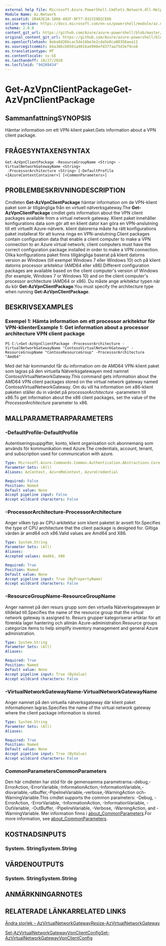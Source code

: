 ```yaml
---
external help file: Microsoft.Azure.PowerShell.Cmdlets.Network.dll-Help.xml
Module Name: Az.Network
ms.assetid: 2B4A3E2A-1868-492F-9F77-932319D2CE6D
online version: https://docs.microsoft.com/en-us/powershell/module/az.network/get-azvpnclientpackage
schema: 2.0.0
content_git_url: https://github.com/Azure/azure-powershell/blob/master/src/Network/Network/help/Get-AzVpnClientPackage.md
original_content_git_url: https://github.com/Azure/azure-powershell/blob/master/src/Network/Network/help/Get-AzVpnClientPackage.md
ms.openlocfilehash: 8eba8d26bcac5de16be3e2cda5e8ca80356aea11
ms.sourcegitcommit: b4a38bcb0501a9016a4998efd377aa75d3ef9ce8
ms.translationtype: MT
ms.contentlocale: sv-SE
ms.lasthandoff: 10/27/2020
ms.locfileid: "94269434"
---
```

# <span data-ttu-id="17694-101">Get-AzVpnClientPackage</span><span class="sxs-lookup"><span data-stu-id="17694-101">Get-AzVpnClientPackage</span></span>

## <span data-ttu-id="17694-102">Sammanfattning</span><span class="sxs-lookup"><span data-stu-id="17694-102">SYNOPSIS</span></span>
<span data-ttu-id="17694-103">Hämtar information om ett VPN-klient paket.</span><span class="sxs-lookup"><span data-stu-id="17694-103">Gets information about a VPN client package.</span></span>

## <span data-ttu-id="17694-104">FRÅGESYNTAXEN</span><span class="sxs-lookup"><span data-stu-id="17694-104">SYNTAX</span></span>

```
Get-AzVpnClientPackage -ResourceGroupName <String> -VirtualNetworkGatewayName <String>
 -ProcessorArchitecture <String> [-DefaultProfile <IAzureContextContainer>] [<CommonParameters>]
```

## <span data-ttu-id="17694-105">PROBLEMBESKRIVNING</span><span class="sxs-lookup"><span data-stu-id="17694-105">DESCRIPTION</span></span>
<span data-ttu-id="17694-106">Cmdleten **Get-AzVpnClientPackage** hämtar information om de VPN-klient paket som är tillgängliga från en virtuell nätverksgateway.</span><span class="sxs-lookup"><span data-stu-id="17694-106">The **Get-AzVpnClientPackage** cmdlet gets information about the VPN client packages available from a virtual network gateway.</span></span>
<span data-ttu-id="17694-107">Klient paket innehåller konfigurations data som gör att en klient dator kan göra en VPN-anslutning till ett virtuellt Azure-nätverk. klient datorerna måste ha rätt konfigurations paket installerat för att kunna ringa en VPN-anslutning.</span><span class="sxs-lookup"><span data-stu-id="17694-107">Client packages contain configuration data that enable a client computer to make a VPN connection to an Azure virtual network; client computers must have the correct configuration package installed in order to make a VPN connection.</span></span>
<span data-ttu-id="17694-108">Olika konfigurations paket finns tillgängliga baserat på klient datorns version av Windows (till exempel Windows 7 eller Windows 10) och på klient datorns processor arkitektur (AMD64 eller x86).</span><span class="sxs-lookup"><span data-stu-id="17694-108">Different configuration packages are available based on the client computer's version of Windows (for example, Windows 7 or Windows 10) and on the client computer's processor architecture (AMD64 or x86).</span></span>
<span data-ttu-id="17694-109">Du måste ange arkitektur typen när du kör **Get-AzVpnClientPackage**.</span><span class="sxs-lookup"><span data-stu-id="17694-109">You must specify the architecture type when running **Get-AzVpnClientPackage**.</span></span>

## <span data-ttu-id="17694-110">BESKRIVS</span><span class="sxs-lookup"><span data-stu-id="17694-110">EXAMPLES</span></span>

### <span data-ttu-id="17694-111">Exempel 1: Hämta information om ett processor arkitektur för VPN-klienter</span><span class="sxs-lookup"><span data-stu-id="17694-111">Example 1: Get information about a processor architecture VPN client package</span></span>
```
PS C:\>Get-AzVpnClientPackage -ProcessorArchitecture -VirtualNetworkGatewayName "ContosoVirtualNetworkGateway" -ResourceGroupName "ContosoResourceGroup" -ProcessorArchitecture "Amd64"
```

<span data-ttu-id="17694-112">Med det här kommandot får du information om de AMD64 VPN-klient paket som lagras på den virtuella Nätverksgatewayen med namnet ContosoVirtualNetworkGateway.</span><span class="sxs-lookup"><span data-stu-id="17694-112">This command gets information about the AMD64 VPN client packages stored on the virtual network gateway named ContosoVirtualNetworkGateway.</span></span>
<span data-ttu-id="17694-113">Om du vill ha information om x86-klient paketen ställer du in värdet på *processorArchitecture* -parametern till x86.</span><span class="sxs-lookup"><span data-stu-id="17694-113">To get information about the x86 client packages, set the value of the *ProcessorArchitecture* parameter to x86.</span></span>

## <span data-ttu-id="17694-114">MALLPARAMETRAR</span><span class="sxs-lookup"><span data-stu-id="17694-114">PARAMETERS</span></span>

### <span data-ttu-id="17694-115">-DefaultProfile</span><span class="sxs-lookup"><span data-stu-id="17694-115">-DefaultProfile</span></span>
<span data-ttu-id="17694-116">Autentiseringsuppgifter, konto, klient organisation och abonnemang som används för kommunikation med Azure.</span><span class="sxs-lookup"><span data-stu-id="17694-116">The credentials, account, tenant, and subscription used for communication with azure.</span></span>

```yaml
Type: Microsoft.Azure.Commands.Common.Authentication.Abstractions.Core.IAzureContextContainer
Parameter Sets: (All)
Aliases: AzContext, AzureRmContext, AzureCredential

Required: False
Position: Named
Default value: None
Accept pipeline input: False
Accept wildcard characters: False
```

### <span data-ttu-id="17694-117">-ProcessorArchitecture</span><span class="sxs-lookup"><span data-stu-id="17694-117">-ProcessorArchitecture</span></span>
<span data-ttu-id="17694-118">Anger vilken typ av CPU-arkitektur som klient paketet är avsett för.</span><span class="sxs-lookup"><span data-stu-id="17694-118">Specifies the type of CPU architecture that the client package is designed for.</span></span>
<span data-ttu-id="17694-119">Giltiga värden är amd64 och x86.</span><span class="sxs-lookup"><span data-stu-id="17694-119">Valid values are Amd64 and X86.</span></span>

```yaml
Type: System.String
Parameter Sets: (All)
Aliases:
Accepted values: Amd64, X86

Required: True
Position: Named
Default value: None
Accept pipeline input: True (ByPropertyName)
Accept wildcard characters: False
```

### <span data-ttu-id="17694-120">-ResourceGroupName</span><span class="sxs-lookup"><span data-stu-id="17694-120">-ResourceGroupName</span></span>
<span data-ttu-id="17694-121">Anger namnet på den resurs grupp som den virtuella Nätverksgatewayen är tilldelad till.</span><span class="sxs-lookup"><span data-stu-id="17694-121">Specifies the name of the resource group that the virtual network gateway is assigned to.</span></span>
<span data-ttu-id="17694-122">Resurs grupper kategoriserar artiklar för att förenkla lager hantering och allmän Azure-administration.</span><span class="sxs-lookup"><span data-stu-id="17694-122">Resource groups categorize items to help simplify inventory management and general Azure administration.</span></span>

```yaml
Type: System.String
Parameter Sets: (All)
Aliases:

Required: True
Position: Named
Default value: None
Accept pipeline input: True (ByValue)
Accept wildcard characters: False
```

### <span data-ttu-id="17694-123">-VirtualNetworkGatewayName</span><span class="sxs-lookup"><span data-stu-id="17694-123">-VirtualNetworkGatewayName</span></span>
<span data-ttu-id="17694-124">Anger namnet på den virtuella nätverksgateway där klient paket informationen lagras.</span><span class="sxs-lookup"><span data-stu-id="17694-124">Specifies the name of the virtual network gateway where the client package information is stored.</span></span>

```yaml
Type: System.String
Parameter Sets: (All)
Aliases:

Required: True
Position: Named
Default value: None
Accept pipeline input: True (ByValue)
Accept wildcard characters: False
```

### <span data-ttu-id="17694-125">CommonParameters</span><span class="sxs-lookup"><span data-stu-id="17694-125">CommonParameters</span></span>
<span data-ttu-id="17694-126">Den här cmdleten har stöd för de gemensamma parametrarna:-debug,-ErrorAction,-ErrorVariable,-InformationAction,-InformationVariable,-disvariable,-utbuffer,-PipelineVariable,-verbose,-WarningAction och-WarningVariable.</span><span class="sxs-lookup"><span data-stu-id="17694-126">This cmdlet supports the common parameters: -Debug, -ErrorAction, -ErrorVariable, -InformationAction, -InformationVariable, -OutVariable, -OutBuffer, -PipelineVariable, -Verbose, -WarningAction, and -WarningVariable.</span></span> <span data-ttu-id="17694-127">Mer information finns i [about_CommonParameters](http://go.microsoft.com/fwlink/?LinkID=113216).</span><span class="sxs-lookup"><span data-stu-id="17694-127">For more information, see [about_CommonParameters](http://go.microsoft.com/fwlink/?LinkID=113216).</span></span>

## <span data-ttu-id="17694-128">KOSTNADS</span><span class="sxs-lookup"><span data-stu-id="17694-128">INPUTS</span></span>

### <span data-ttu-id="17694-129">System. String</span><span class="sxs-lookup"><span data-stu-id="17694-129">System.String</span></span>

## <span data-ttu-id="17694-130">VÄRDEN</span><span class="sxs-lookup"><span data-stu-id="17694-130">OUTPUTS</span></span>

### <span data-ttu-id="17694-131">System. String</span><span class="sxs-lookup"><span data-stu-id="17694-131">System.String</span></span>

## <span data-ttu-id="17694-132">ANMÄRKNINGAR</span><span class="sxs-lookup"><span data-stu-id="17694-132">NOTES</span></span>

## <span data-ttu-id="17694-133">RELATERADE LÄNKAR</span><span class="sxs-lookup"><span data-stu-id="17694-133">RELATED LINKS</span></span>

[<span data-ttu-id="17694-134">Ändra storlek – AzVirtualNetworkGateway</span><span class="sxs-lookup"><span data-stu-id="17694-134">Resize-AzVirtualNetworkGateway</span></span>](./Resize-AzVirtualNetworkGateway.md)

[<span data-ttu-id="17694-135">Set-AzVirtualNetworkGatewayVpnClientConfig</span><span class="sxs-lookup"><span data-stu-id="17694-135">Set-AzVirtualNetworkGatewayVpnClientConfig</span></span>](./Set-AzVirtualNetworkGatewayVpnClientConfig.md)


